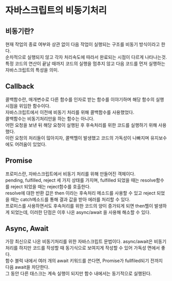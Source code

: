 # 자바스크립트의 비동기처리

## 비동기란?

현재 작업의 종료 여부와 상관 없이 다음 작업이 실행되는 구조를 비동기 방식이라고 한다.  
순차적으로 실행되지 않고 각자 처리속도에 따라서 완료되는 시점이 다르게 나타나는것.  
특정 코드의 연산이 끝날 때까지 코드의 실행을 멈추지 않고 다음 코드를 먼저 실행하는 자바스크립트의 특성을 의미.

## Callback

콜백함수란, 매개변수로 다른 함수를 인자로 받는 함수를 이야기하며 해당 함수의 실행시점을 위임한 함수이다.  
자바스크립트에서 이전에 비동기 처리를 위해 콜백함수를 사용했었다.  
콜백함수는 비동기처리만을 하는 함수는 아니다.  
어떤 요청을 보낸 뒤 해당 요청이 실행된 후 후속처리를 위한 코드를 실행하기 위해 사용했다.  
이런 요청의 처리들이 많아지자, 콜백헬이 발생했고 코드의 가독성이 나빠지며 유지보수에도 어려움이 있었다.

## Promise

프로미스란, 자바스크립트에서 비동기 처리를 위해 만들어진 객체이다.  
pending, fulfilled, reject 세 가지 상태를 가지며, fulfilled 되었을 때는 resolve함수를 reject 되었을 때는 reject함수를 호출한다.  
resolve에 대한 반환 값은 then 이라는 후속처리 메소드를 사용할 수 있고 reject 되었을 때는 catch메소드를 통해 결과 값을 받아 에러를 처리할 수 있다.  
프로미스를 사용하면서도 후속처리를 위한 코드의 양이 증가되게 되면 then헬이 발생하게 되었는데, 이러한 단점은 이후 나온 async/await 을 사용해 해소할 수 있다.

## Async, Await

가장 최신으로 나온 비동기처리를 위한 자바스크립트 문법이다.
async/await은 비동기처리를 하지만 코드를 작성할 때 동기식으로 보여지게 작성할 수 있어 가독성 면에서 좋다.  
함수 블럭 내에서 여러 개의 await 키워드를 쓴다면, Promise가 fullfiled되기 전까지 다음 await을 차단한다.  
그 동안 다른 태스크는 계속 실행이 되지만 함수 내에서는 동기적으로 실행된다.
